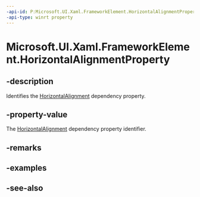 ```yaml
---
-api-id: P:Microsoft.UI.Xaml.FrameworkElement.HorizontalAlignmentProperty
-api-type: winrt property
---
```


<!-- Property syntax
public Microsoft.UI.Xaml.DependencyProperty HorizontalAlignmentProperty { get; }
-->

# Microsoft.UI.Xaml.FrameworkElement.HorizontalAlignmentProperty

## -description

Identifies the [HorizontalAlignment](frameworkelement_horizontalalignment.md) dependency property.

## -property-value

The [HorizontalAlignment](frameworkelement_horizontalalignment.md) dependency property identifier.

## -remarks

## -examples

## -see-also
